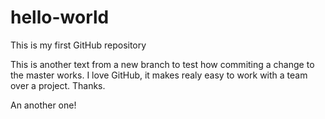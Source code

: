 # hello-world
This is my first GitHub repository

This is another text from a new branch to test how commiting a change to the master works.
I love GitHub, it makes realy easy to work with a team over a project.
Thanks.

An another one!